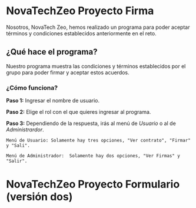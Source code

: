 # NovaTechZeo Proyecto Firma
Nosotros, NovaTech Zeo, hemos realizado un programa para poder aceptar términos y condiciones establecidos anteriormente en el reto. 

## ¿Qué hace el programa?
Nuestro programa muestra las condiciones y términos establecidos por el grupo para poder firmar y aceptar estos acuerdos.

### ¿Cómo funciona?
**Paso 1:** Ingresar el nombre de usuario.

**Paso 2:** Elige el rol con el que quieres ingresar al programa.

**Paso 3:** Dependiendo de la respuesta, irás al menú de *Usuario* o al de *Administrardor*.

    Menú de Usuario: Solamente hay tres opciones, "Ver contrato", "Firmar" y "Sali".
    
    Menú de Administrador:  Solamente hay dos opciones, "Ver Firmas" y "Salir".


# NovaTechZeo Proyecto Formulario (versión dos)


